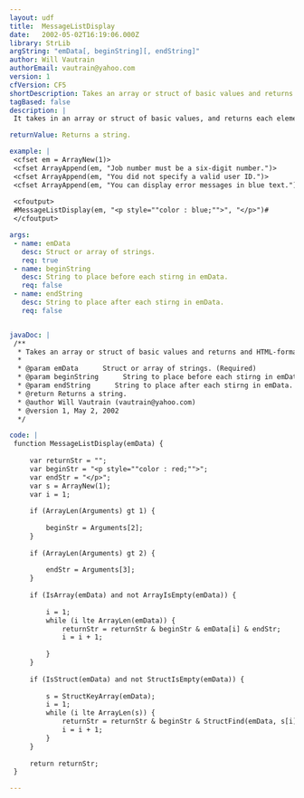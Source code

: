 ```yaml
---
layout: udf
title:  MessageListDisplay
date:   2002-05-02T16:19:06.000Z
library: StrLib
argString: "emData[, beginString][, endString]"
author: Will Vautrain
authorEmail: vautrain@yahoo.com
version: 1
cfVersion: CF5
shortDescription: Takes an array or struct of basic values and returns and HTML-formatted string.
tagBased: false
description: |
 It takes in an array or struct of basic values, and returns each element with user-specified or default HTML tags wrapped around it. It is useful when accumulating error messages inside an array or struct during data validation and exception catching. Then you can just call MessageListDisplay when you're ready to display the output.

returnValue: Returns a string.

example: |
 <cfset em = ArrayNew(1)>
 <cfset ArrayAppend(em, "Job number must be a six-digit number.")>
 <cfset ArrayAppend(em, "You did not specify a valid user ID.")>
 <cfset ArrayAppend(em, "You can display error messages in blue text.")>
 
 <cfoutput>
 #MessageListDisplay(em, "<p style=""color : blue;"">", "</p>")#
 </cfoutput>

args:
 - name: emData
   desc: Struct or array of strings.
   req: true
 - name: beginString
   desc: String to place before each stirng in emData.
   req: false
 - name: endString
   desc: String to place after each stirng in emData.
   req: false


javaDoc: |
 /**
  * Takes an array or struct of basic values and returns and HTML-formatted string.
  * 
  * @param emData      Struct or array of strings. (Required)
  * @param beginString      String to place before each stirng in emData. (Optional)
  * @param endString      String to place after each stirng in emData. (Optional)
  * @return Returns a string. 
  * @author Will Vautrain (vautrain@yahoo.com) 
  * @version 1, May 2, 2002 
  */

code: |
 function MessageListDisplay(emData) {
     
     var returnStr = "";
     var beginStr = "<p style=""color : red;"">";
     var endStr = "</p>";
     var s = ArrayNew(1);
     var i = 1;
     
     if (ArrayLen(Arguments) gt 1) {
     
         beginStr = Arguments[2];    
     }
     
     if (ArrayLen(Arguments) gt 2) {
     
         endStr = Arguments[3];    
     }
     
     if (IsArray(emData) and not ArrayIsEmpty(emData)) {
 
         i = 1;
         while (i lte ArrayLen(emData)) {
             returnStr = returnStr & beginStr & emData[i] & endStr;
             i = i + 1;
             
         }
     } 
     
     if (IsStruct(emData) and not StructIsEmpty(emData)) {
 
         s = StructKeyArray(emData);
         i = 1;
         while (i lte ArrayLen(s)) {
             returnStr = returnStr & beginStr & StructFind(emData, s[i]) & endStr;
             i = i + 1;
         }
     }
     
     return returnStr;
 }

---
```


